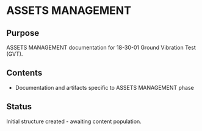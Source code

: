# ASSETS MANAGEMENT

## Purpose
ASSETS MANAGEMENT documentation for 18-30-01 Ground Vibration Test (GVT).

## Contents
- Documentation and artifacts specific to ASSETS MANAGEMENT phase

## Status
Initial structure created - awaiting content population.
